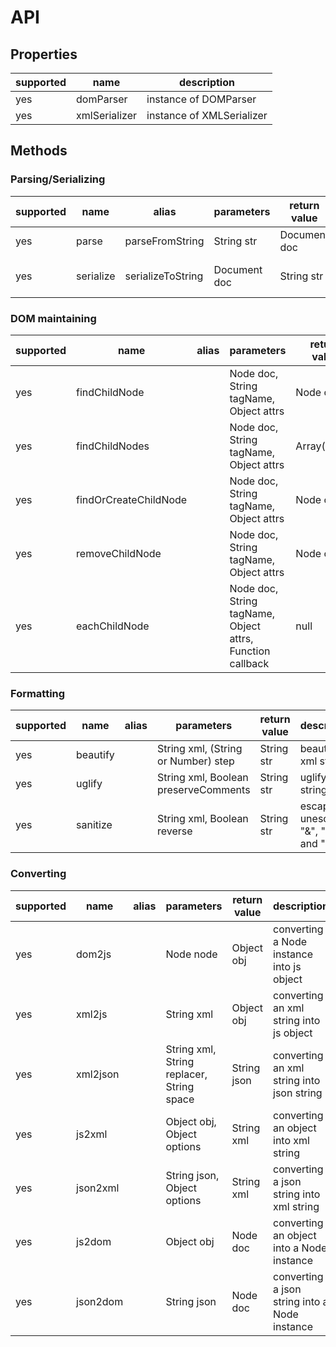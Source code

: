 API
===

## Properties

supported | name | description 
----------|-----|------------
yes | domParser     | instance of DOMParser
yes | xmlSerializer | instance of XMLSerializer

## Methods

### Parsing/Serializing

supported | name | alias | parameters | return value | description
----------|------|-------|------------|--------------|------------
yes | parse     | parseFromString   | String str   | Document doc | parsing a xml string
yes | serialize | serializeToString | Document doc | String str   | Document to xml string

### DOM maintaining

supported | name | alias | parameters | return value | description
----------|------|-------|------------|--------------|------------
yes | findChildNode         |  | Node doc, String tagName, Object attrs                    | Node child  | find one child node
yes | findChildNodes        |  | Node doc, String tagName, Object attrs                    | Array(Node) | find child nodes
yes | findOrCreateChildNode |  | Node doc, String tagName, Object attrs                    | Node child  | find or create one child node
yes | removeChildNode       |  | Node doc, String tagName, Object attrs                    | Node child  | remove one child node
yes | eachChildNode         |  | Node doc, String tagName, Object attrs, Function callback | null        | execute callback using child node as parameter

### Formatting

supported | name | alias | parameters | return value | description
----------|------|-------|------------|--------------|------------
yes | beautify |  | String xml, (String or Number) step  | String str | beautify xml string 
yes | uglify   |  | String xml, Boolean preserveComments | String str | uglify xml string
yes | sanitize |  | String xml, Boolean reverse          | String str | escape or unescape "&", "<" and ">"

### Converting

supported | name | alias | parameters | return value | description
----------|------|-------|------------|--------------|------------
yes | dom2js   |  | Node node                                 | Object obj   | converting a Node instance into js object
yes | xml2js   |  | String xml                                | Object obj   | converting an xml string into js object
yes | xml2json |  | String xml, String replacer, String space | String json  | converting an xml string into json string
yes | js2xml   |  | Object obj, Object options                | String xml   | converting an object into xml string
yes | json2xml |  | String json, Object options               | String xml   | converting a json string into xml string
yes | js2dom   |  | Object obj                                | Node doc     | converting an object into a Node instance
yes | json2dom |  | String json                               | Node doc     | converting a json string into a Node instance

